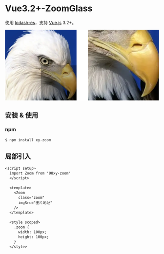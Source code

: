 # Vue3.2+-ZoomGlass

 使用 [lodash-es](www.lodashjs.com)，支持 [Vue.js](https://vuejs.org/) 3.2+。

![](展示图片.png)

## 安装 & 使用
### npm

~~~shell
$ npm install xy-zoom
~~~



## 局部引入

~~~vue
<script setup>
  import Zoom from '98xy-zoom'
  </script>

  <template>
    <Zoom
      class="zoom"
      imgSrc="图片地址"
    />
  </template>

  <style scoped>
    .zoom {
      width: 100px;
      height: 100px;
    }
  </style>

~~~
